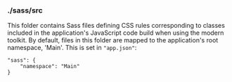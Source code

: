 ### ./sass/src

This folder contains Sass files defining CSS rules corresponding to classes
included in the application's JavaScript code build when using the modern toolkit.
By default, files in this folder are mapped to the application's root namespace, 'Main'.
This is set in `"app.json"`:

    "sass": {
        "namespace": "Main"
    }